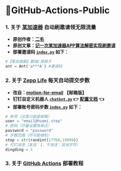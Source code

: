 # 🌈GitHub-Actions-Public

<p align="middle"></p>

### 1. **关于 [某加速器](https://ant.aff004.org) 自动刷邀请领无限流量**
* **原创作者：[二毛](https://erma0.cn)**
* **原创文章：[记一次某加速器APP算法解密实现刷邀请](https://segmentfault.com/a/1190000040012580)**
* **部署邀请码 [`index.py`](https://github.com/geoi6sam1/GitHub-Actions-Public/blob/main/ant/index.py) 如下：**

```python
#【某加速器】翻墙/搭梯子
ant = Ant('a***A') #邀请码
```

### 2. **关于 [Zepp Life](https://app.mi.com/details?id=com.xiaomi.hm.health) 每天自动提交步数**
* **改自：[motion-for-email](https://github.com/matocool/motion-for-email) 【邮箱版】**
* **钉钉自定义机器人 [`chatbot.py`](https://github.com/zhuifengshen/DingtalkChatbot/blob/master/dingtalkchatbot/chatbot.py) 👉 [配置文档](https://github.com/zhuifengshen/DingtalkChatbot) 👈**
* **部署账号密码步数 [`index.py`](https://github.com/geoi6sam1/GitHub-Actions-Public/blob/main/huami-step/index.py) 如下：**

```python
# 帐号（这里只能是邮箱）
user = "email@huami.step"
# 密码（尽量设置简单点）
password = "password"
# 步数范围（尽可能随机）
step = str(randint(17760,19999))
# 钉钉消息（发送：1，不发送：其他字符）
dingding = 1
```

### 3. **关于 [GitHub Actions](https://docs.github.com/cn/actions) 部署教程**
